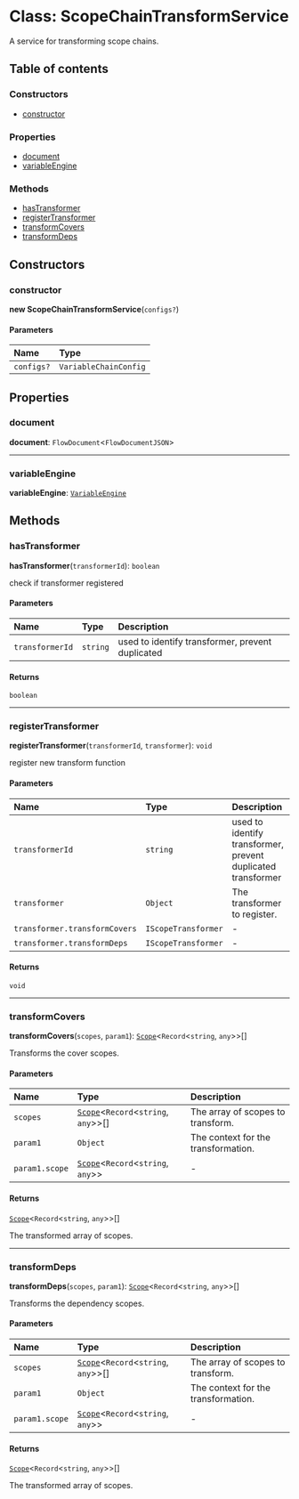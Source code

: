# Class: ScopeChainTransformService

A service for transforming scope chains.

## Table of contents

### Constructors

* [constructor](/en/auto-docs/variable-plugin/classes/ScopeChainTransformService.md#constructor)

### Properties

* [document](/en/auto-docs/variable-plugin/classes/ScopeChainTransformService.md#document)
* [variableEngine](/en/auto-docs/variable-plugin/classes/ScopeChainTransformService.md#variableengine)

### Methods

* [hasTransformer](/en/auto-docs/variable-plugin/classes/ScopeChainTransformService.md#hastransformer)
* [registerTransformer](/en/auto-docs/variable-plugin/classes/ScopeChainTransformService.md#registertransformer)
* [transformCovers](/en/auto-docs/variable-plugin/classes/ScopeChainTransformService.md#transformcovers)
* [transformDeps](/en/auto-docs/variable-plugin/classes/ScopeChainTransformService.md#transformdeps)

## Constructors

### constructor

**new ScopeChainTransformService**(`configs?`)

#### Parameters

| Name | Type |
| :------ | :------ |
| `configs?` | `VariableChainConfig` |

## Properties

### document

**document**: `FlowDocument`<`FlowDocumentJSON`>

***

### variableEngine

**variableEngine**: [`VariableEngine`](/en/auto-docs/variable-plugin/classes/VariableEngine.md)

## Methods

### hasTransformer

**hasTransformer**(`transformerId`): `boolean`

check if transformer registered

#### Parameters

| Name | Type | Description |
| :------ | :------ | :------ |
| `transformerId` | `string` | used to identify transformer, prevent duplicated |

#### Returns

`boolean`

***

### registerTransformer

**registerTransformer**(`transformerId`, `transformer`): `void`

register new transform function

#### Parameters

| Name | Type | Description |
| :------ | :------ | :------ |
| `transformerId` | `string` | used to identify transformer, prevent duplicated transformer |
| `transformer` | `Object` | The transformer to register. |
| `transformer.transformCovers` | `IScopeTransformer` | - |
| `transformer.transformDeps` | `IScopeTransformer` | - |

#### Returns

`void`

***

### transformCovers

**transformCovers**(`scopes`, `param1`): [`Scope`](/en/auto-docs/variable-plugin/classes/Scope.md)<`Record`<`string`, `any`>>\[]

Transforms the cover scopes.

#### Parameters

| Name | Type | Description |
| :------ | :------ | :------ |
| `scopes` | [`Scope`](/en/auto-docs/variable-plugin/classes/Scope.md)<`Record`<`string`, `any`>>\[] | The array of scopes to transform. |
| `param1` | `Object` | The context for the transformation. |
| `param1.scope` | [`Scope`](/en/auto-docs/variable-plugin/classes/Scope.md)<`Record`<`string`, `any`>> | - |

#### Returns

[`Scope`](/en/auto-docs/variable-plugin/classes/Scope.md)<`Record`<`string`, `any`>>\[]

The transformed array of scopes.

***

### transformDeps

**transformDeps**(`scopes`, `param1`): [`Scope`](/en/auto-docs/variable-plugin/classes/Scope.md)<`Record`<`string`, `any`>>\[]

Transforms the dependency scopes.

#### Parameters

| Name | Type | Description |
| :------ | :------ | :------ |
| `scopes` | [`Scope`](/en/auto-docs/variable-plugin/classes/Scope.md)<`Record`<`string`, `any`>>\[] | The array of scopes to transform. |
| `param1` | `Object` | The context for the transformation. |
| `param1.scope` | [`Scope`](/en/auto-docs/variable-plugin/classes/Scope.md)<`Record`<`string`, `any`>> | - |

#### Returns

[`Scope`](/en/auto-docs/variable-plugin/classes/Scope.md)<`Record`<`string`, `any`>>\[]

The transformed array of scopes.
